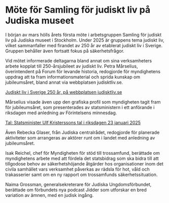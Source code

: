 # Möte för Samling för judiskt liv på Judiska museet

I början av mars hölls årets första möte i arbetsgruppen Samling för judiskt liv på Judiska museet i Stockholm. Under 2025 är gruppens tema judiskt liv, vilket sammanfaller med firandet av 250 år av etablerat judiskt liv i Sverige. Gruppen behåller även fortsatt fokus på säkerhetsfrågor.

Vid mötet informerade deltagarna bland annat om sina verksamheters arbete kopplat till 250-årsjubileet av judiskt liv. Petra Mårselius, överintendent på Forum för levande historia, redogjorde för myndighetens uppdrag att ta fram informationsmaterial och sprida kunskap om jubileumsåret, bland annat via webbplatsen judisktliv.se.

[Judiskt liv i Sverige 250 år, på webbplatsen judisktliv.se](https://judisktliv.se/ "Judiskt liv i Sverige 250 år, på webbplatsen judisktliv.se")

Mårselius visade även upp den grafiska profil som myndigheten tagit fram för jubileumsåret, som presenterades av statsministern i ett anförande i riksdagen med anledning av Förintelsens minnesdag.

[Tal: Statsminister Ulf Kristerssons tal i riksdagen 23 januari 2025](/tal/2025/01/statsminister-ulf-kristerssons-tal-i-riksdagen-23-januari-2025/ "Tal: Statsminister Ulf Kristerssons tal i riksdagen 23 januari 2025")

Även Rebecka Glaser, från Judiska centralrådet, redogjorde för planerade aktiviteter som arrangeras av aktörer runt om i landet med anledning av jubileumsåret.

Isak Reichel, chef för Myndigheten för stöd till trossamfund, berättade om myndighetens arbete med att fördela det statsbidrag som ska bidra till att tillgodose behov av säkerhetshöjande åtgärder hos organisationer inom det civila samhället vars verksamhet påverkas av rädsla för hot, våld och trakasserier samt om en ny rapport om trossamfunds säkerhetssituation.

Naima Grossman, generalsekreterare för Judiska Ungdomsförbundet, berättade om förbundets nya podcast Jidder som utforskar en bred variation av ämnen, med en judisk ingång.
